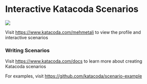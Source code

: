 # Interactive Katacoda Scenarios

[![](http://shields.katacoda.com/katacoda/mehmetali/count.svg)](https://www.katacoda.com/mehmetali "Get your profile on Katacoda.com")

Visit https://www.katacoda.com/mehmetali to view the profile and interactive scenarios

### Writing Scenarios
Visit https://www.katacoda.com/docs to learn more about creating Katacoda scenarios

For examples, visit https://github.com/katacoda/scenario-example
